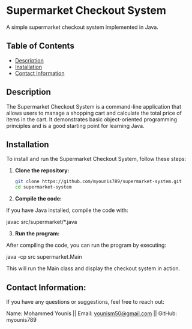 # Supermarket Checkout System

A simple supermarket checkout system implemented in Java.

## Table of Contents

- [Description](#description)
- [Installation](#installation)
- [Contact Information](#contact-information)

## Description

The Supermarket Checkout System is a command-line application that allows users to manage a shopping cart and calculate the total price of items in the cart. It demonstrates basic object-oriented programming principles and is a good starting point for learning Java.

## Installation

To install and run the Supermarket Checkout System, follow these steps:

1. **Clone the repository:**
   ```bash
   git clone https://github.com/myounis789/supermarket-system.git
   cd supermarket-system

2. **Compile the code:**

 If you have Java installed, compile the code with:

   javac src/supermarket/*.java

3. **Run the program:** 

After compiling the code, you can run the program by executing:

java -cp src supermarket.Main

This will run the Main class and display the checkout system in action.

## Contact Information:

If you have any questions or suggestions, feel free to reach out:

Name: Mohammed Younis || 
Email: younism50@gmail.com || 
GitHub: myounis789